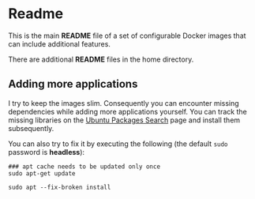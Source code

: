 # Readme

This is the main **README** file of a set of configurable Docker images that can include additional features.

There are additional **README** files in the home directory.

## Adding more applications

I try to keep the images slim. Consequently you can encounter missing dependencies while adding more applications yourself. You can track the missing libraries on the [Ubuntu Packages Search](https://packages.ubuntu.com/) page and install them subsequently.

You can also try to fix it by executing the following (the default `sudo` password is **headless**):

```shell
### apt cache needs to be updated only once
sudo apt-get update

sudo apt --fix-broken install
```
